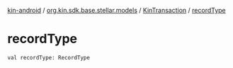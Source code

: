 [kin-android](../../index.md) / [org.kin.sdk.base.stellar.models](../index.md) / [KinTransaction](index.md) / [recordType](./record-type.md)

# recordType

`val recordType: RecordType`